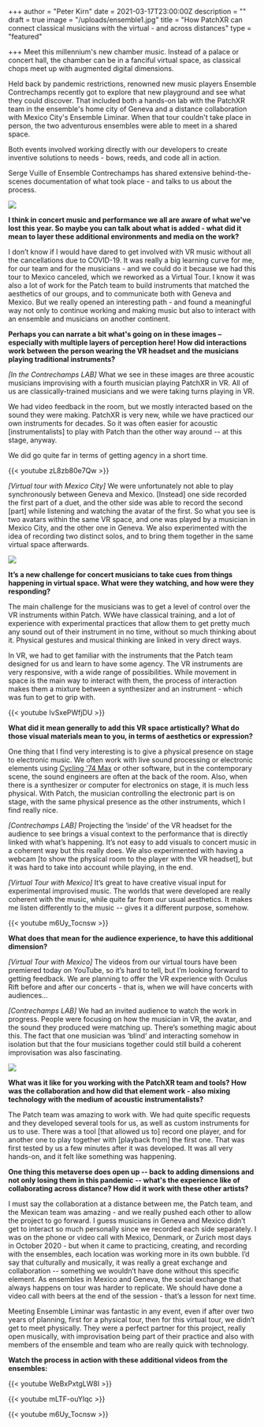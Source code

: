 +++
author = "Peter Kirn"
date = 2021-03-17T23:00:00Z
description = ""
draft = true
image = "/uploads/ensemble1.jpg"
title = "How PatchXR can connect classical musicians with the virtual - and across distances"
type = "featured"

+++
Meet this millennium's new chamber music. Instead of a palace or concert hall, the chamber can be in a fanciful virtual space, as classical chops meet up with augmented digital dimensions.

Held back by pandemic restrictions, renowned new music players Ensemble Contrechamps recently got to explore that new playground and see what they could discover. That included both a hands-on lab with the PatchXR team in the ensemble's home city of Geneva and a distance collaboration with Mexico City's Ensemble Liminar. When that tour couldn't take place in person, the two adventurous ensembles were able to meet in a shared space.

Both events involved working directly with our developers to create inventive solutions to needs - bows, reeds, and code all in action. 

Serge Vuille of Ensemble Contrechamps has shared extensive behind-the-scenes documentation of what took place - and talks to us about the process.

![](/uploads/tour1.jpg)

**I think in concert music and performance we all are aware of what we've lost this year. So maybe you can talk about what is added - what did it mean to layer these additional environments and media on the work?**

I don’t know if I would have dared to get involved with VR music without all the cancellations due to COVID-19. It was really a big learning curve for me, for our team and for the musicians - and we could do it because we had this tour to Mexico canceled, which we reworked as a Virtual Tour. I know it was also a lot of work for the Patch team to build instruments that matched the aesthetics of our groups, and to communicate both with Geneva and Mexico. But we really opened an interesting path - and found a meaningful way not only to continue working and making music but also to interact with an ensemble and musicians on another continent.

**Perhaps you can narrate a bit what's going on in these images – especially with multiple layers of perception here! How did interactions work between the person wearing the VR headset and the musicians playing traditional instruments?**

_\[In the Contrechamps LAB\]_ What we see in these images are three acoustic musicians improvising with a fourth musician playing PatchXR in VR. All of us are classically-trained musicians and we were taking turns playing in VR.

We had video feedback in the room, but we mostly interacted based on the sound they were making. PatchXR is very new, while we have practiced our own instruments for decades. So it was often easier for acoustic \[instrumentalists\] to play with Patch than the other way around -- at this stage, anyway.

We did go quite far in terms of getting agency in a short time.

{{< youtube zL8zb80e7Qw >}}

_\[Virtual tour with Mexico City\]_ We were unfortunately not able to play synchronously between Geneva and Mexico. \[Instead\] one side recorded the first part of a duet, and the other side was able to record the second \[part\] while listening and watching the avatar of the first. So what you see is two avatars within the same VR space, and one was played by a musician in Mexico City, and the other one in Geneva. We also experimented with the idea of recording two distinct solos, and to bring them together in the same virtual space afterwards.

![](/uploads/ensemble2.jpg)

**It’s a new challenge for concert musicians to take cues from things happening in virtual space. What were they watching, and how were they responding?**

The main challenge for the musicians was to get a level of control over the VR instruments within Patch. WWe have classical training, and a lot of experience with experimental practices that allow them to get pretty much any sound out of their instrument in no time, without so much thinking about it. Physical gestures and musical thinking are linked in very direct ways.

In VR, we had to get familiar with the instruments that the Patch team designed for us and learn to have some agency. The VR instruments are very responsive, with a wide range of possibilities. While movement in space is the main way to interact with them, the process of interaction makes them a mixture between a synthesizer and an instrument - which was fun to get to grip with.

{{< youtube IvSxePWfjDU >}}

**What did it mean generally to add this VR space artistically? What do those visual materials mean to you, in terms of aesthetics or expression?**

One thing that I find very interesting is to give a physical presence on stage to electronic music. We often work with live sound processing or electronic elements using [Cycling '74 Max](https://cycling74.com/) or other software, but in the contemporary scene, the sound engineers are often at the back of the room. Also, when there is a synthesizer or computer for electronics on stage, it is much less physical. With Patch, the musician controlling the electronic part is on stage, with the same physical presence as the other instruments, which I find really nice.

_\[Contrechamps LAB\]_ Projecting the ‘inside’ of the VR headset for the audience to see brings a visual context to the performance that is directly linked with what’s happening. It’s not easy to add visuals to concert music in a coherent way but this really does. We also experimented with having a webcam \[to show the physical room to the player with the VR headset\], but it was hard to take into account while playing, in the end.

_\[Virtual Tour with Mexico\]_ It’s great to have creative visual input for experimental improvised music. The worlds that were developed are really coherent with the music, while quite far from our usual aesthetics. It makes me listen differently to the music -- gives it a different purpose, somehow.

{{< youtube m6Uy_Tocnsw >}}

**What does that mean for the audience experience, to have this additional dimension?**

_\[Virtual Tour with Mexico\]_ The videos from our virtual tours have been premiered today on YouTube, so it’s hard to tell, but I’m looking forward to getting feedback. We are planning to offer the VR experience with Oculus Rift before and after our concerts - that is, when we will have concerts with audiences…

_\[Contrechamps LAB\]_ We had an invited audience to watch the work in progress. People were focusing on how the musician in VR, the avatar, and the sound they produced were matching up. There’s something magic about this. The fact that one musician was ‘blind’ and interacting somehow in isolation but that the four musicians together could still build a coherent improvisation was also fascinating.

![](/uploads/tour2.jpg)

**What was it like for you working with the PatchXR team and tools? How was the collaboration and how did that element work - also mixing technology with the medium of acoustic instrumentalists?**

The Patch team was amazing to work with. We had quite specific requests and they developed several tools for us, as well as custom instruments for us to use. There was a tool \[that allowed us to\] record one player, and for another one to play together with \[playback from\] the first one. That was first tested by us a few minutes after it was developed. It was all very hands-on, and it felt like something was happening.

**One thing this metaverse does open up -- back to adding dimensions and not only losing them in this pandemic -- what's the experience like of collaborating across distance? How did it work with these other artists?**

I must say the collaboration at a distance between me, the Patch team, and the Mexican team was amazing - and we really pushed each other to allow the project to go forward. I guess musicians in Geneva and Mexico didn’t get to interact so much personally since we recorded each side separately. I was on the phone or video call with Mexico, Denmark, or Zurich most days in October 2020 - but when it came to practicing, creating, and recording with the ensembles, each location was working more in its own bubble. I’d say that culturally and musically, it was really a great exchange and collaboration -- something we wouldn’t have done without this specific element. As ensembles in Mexico and Geneva, the social exchange that always happens on tour was harder to replicate. We should have done a video call with beers at the end of the session - that’s a lesson for next time.

Meeting Ensemble Liminar was fantastic in any event, even if after over two years of planning, first for a physical tour, then for this virtual tour, we didn’t get to meet physically. They were a perfect partner for this project, really open musically, with improvisation being part of their practice and also with members of the ensemble and team who are really quick with technology.

**Watch the process in action with these additional videos from the ensembles:**

{{< youtube WeBxPxtgLW8I >}}

{{< youtube mLTF-ouYIqc >}}

{{< youtube m6Uy_Tocnsw >}}